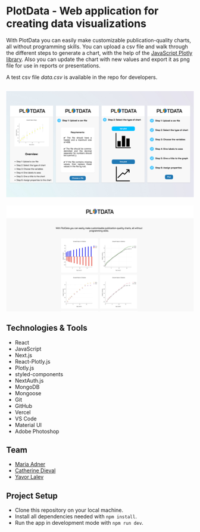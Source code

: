 # PlotData - Web application for creating data visualizations
With PlotData you can easily make customizable publication-quality charts, all without programming skills. You can upload a csv file and walk through the different steps to generate a chart, with the help of the [JavaScript Plotly library](https://plotly.com/javascript/basic-charts/). Also you can update the chart with new values and export it as png file for use in reports or presentations.

A test csv file *data.csv* is available in the repo for developers. 

![PlotData App example images](assets/PlotData%20Banner%20large.jpg)
---
![PlotData App Home](assets/PlotData%20Banner_Homepage%20large.jpg)



## Technologies & Tools
* React
* JavaScript
* Next.js
* React-Plotly.js
* Plotly.js
* styled-components
* NextAuth.js
* MongoDB
* Mongoose
* Git
* GitHub
* Vercel
* VS Code
* Material UI
* Adobe Photoshop

## Team

* [Maria Adner](https://github.com/MariaAdner)
* [Catherine Dieval](https://github.com/catdieval)
* [Yavor Lalev](https://github.com/YavorLalev)


## Project Setup

- Clone this repository on your local machine.
- Install all dependencies needed with `npm install`.
- Run the app in development mode with `npm run dev`.

